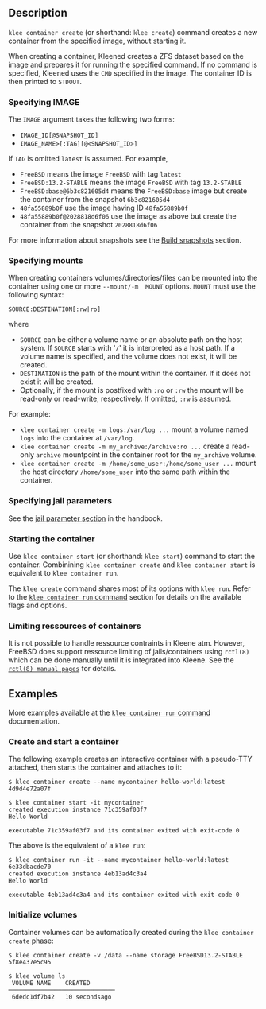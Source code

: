 ## Description
`klee container create` (or shorthand: `klee create`) command creates a
new container from the specified image, without starting it.

When creating a container, Kleened creates a ZFS dataset based
on the image and prepares it for running the specified command.
If no command is specified, Kleened uses the `CMD` specified in the image.
The container ID is then printed to `STDOUT`.

### Specifying IMAGE
The `IMAGE` argument takes the following two forms:

- `IMAGE_ID[@SNAPSHOT_ID]`
- `IMAGE_NAME>[:TAG][@<SNAPSHOT_ID>]`

If `TAG` is omitted `latest` is assumed. For example,

- `FreeBSD` means the image `FreeBSD` with tag `latest`
- `FreeBSD:13.2-STABLE` means the image `FreeBSD` with tag `13.2-STABLE`
- `FreeBSD:base@6b3c821605d4` means the `FreeBSD:base` image but create the container from the snapshot `6b3c821605d4`
- `48fa55889b0f` use the image having ID `48fa55889b0f`
- `48fa55889b0f@2028818d6f06` use the image as above but create the container from the snapshot `2028818d6f06`

For more information about snapshots see the [Build snapshots](/building/snapshots/) section.

### Specifying mounts
When creating containers volumes/directories/files can be mounted
into the container using one or more `--mount/-m  MOUNT` options.
`MOUNT` must use the following syntax:

```console
SOURCE:DESTINATION[:rw|ro]
```

where

- `SOURCE` can be either a volume name or an absolute path on the host system.
  If `SOURCE` starts with '`/`' it is interpreted as a host path.
  If a volume name is specified, and the volume does not exist, it will be created.
- `DESTINATION` is the path of the mount within the container. If it does not exist it
  will be created.
- Optionally, if the mount is postfixed with `:ro` or `:rw` the mount will be read-only
  or read-write, respectively. If omitted, `:rw` is assumed.

For example:

- `klee container create -m logs:/var/log ...` mount a volume named `logs` into the container at `/var/log`.
- `klee container create -m my_archive:/archive:ro ...` create a read-only `archive` mountpoint in the
  container root for the `my_archive` volume.
- `klee container create -m /home/some_user:/home/some_user ...` mount the host directory `/home/some_user`
  into the same path within the container.

### Specifying jail parameters

See the [jail parameter section](/run/jail-parameters/) in the handbook.

### Starting the container

Use `klee container start`
(or shorthand: `klee start`) command to start the container.
Combinining `klee container create` and `klee container start` is equivalent to
`klee container run`.

The `klee create` command shares most of its options with `klee run`.
Refer to the [`klee container run` command](/reference/klee/container_run/) section
for details on the available flags and options.

### Limiting ressources of containers

It is not possible to handle ressource contraints in Kleene atm.
However, FreeBSD does support ressource limiting of jails/containers
using `rctl(8)` which can be done manually until it is integrated
into Kleene. See the [`rctl(8) manual pages`](https://man.freebsd.org/cgi/man.cgi?query=rctl)
for details.

## Examples

More examples available at the [`klee container run` command](/reference/klee/container_run/) documentation.

### Create and start a container

The following example creates an interactive container with a pseudo-TTY attached,
then starts the container and attaches to it:

```console
$ klee container create --name mycontainer hello-world:latest
4d9d4e72a07f

$ klee container start -it mycontainer
created execution instance 71c359af03f7
Hello World

executable 71c359af03f7 and its container exited with exit-code 0
```

The above is the equivalent of a `klee run`:

```console
$ klee container run -it --name mycontainer hello-world:latest
6e33dbacde70
created execution instance 4eb13ad4c3a4
Hello World

executable 4eb13ad4c3a4 and its container exited with exit-code 0
```

### Initialize volumes

Container volumes can be automatically created during the `klee container create`
phase:

```console
$ klee container create -v /data --name storage FreeBSD13.2-STABLE
5f8e437e5c95

$ klee volume ls
 VOLUME NAME    CREATED
──────────────────────────────
 6dedc1df7b42   10 secondsago
```
